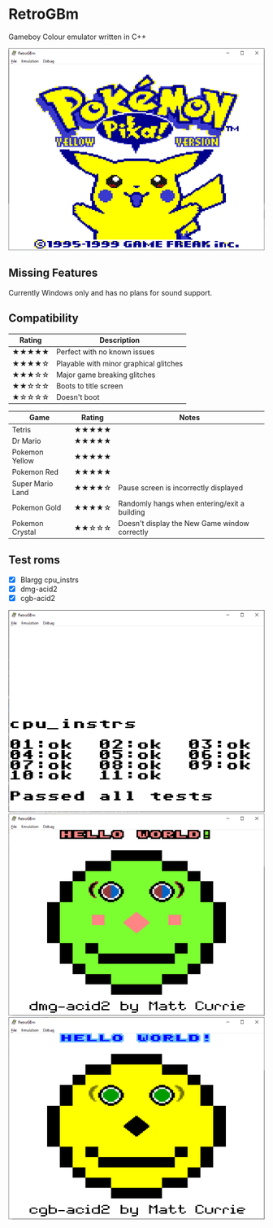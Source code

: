 ﻿# RetroGBm
Gameboy Colour emulator written in C++

![Pokemon Yellow](/images/pokemon_yellow.png)

## Missing Features
Currently Windows only and has no plans for sound support.

## Compatibility

| Rating		| Description |
| -----------	| ----------- |
| ★★★★★		| Perfect with no known issues |
| ★★★★☆		| Playable with minor graphical glitches |
| ★★★☆☆		| Major game breaking glitches |
| ★★☆☆☆		| Boots to title screen |
| ★☆☆☆☆		| Doesn't boot |

| Game				| Rating	| Notes				|
|-------------------|-----------|-------------------|
| Tetris			| ★★★★★ |  |
| Dr Mario		    | ★★★★★ |  |
| Pokemon Yellow    | ★★★★★ |  |
| Pokemon Red    | ★★★★★ |  |
| Super Mario Land  | ★★★★☆ | Pause screen is incorrectly displayed |
| Pokemon Gold		| ★★★★☆ | Randomly hangs when entering/exit a building |
| Pokemon Crystal	| ★★☆☆☆ | Doesn't display the New Game window correctly |

## Test roms

- [x] Blargg cpu_instrs
- [x] dmg-acid2
- [x] cgb-acid2

![Blargg cpu_instrs](/images/blargg_cpu_instrs.png)
![dmg-acid2](/images/dmg_acid2.png)
![cgb-acid2](/images/cgb_acid2.png)
